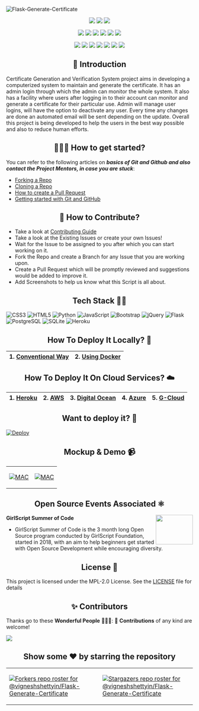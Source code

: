 ![Flask-Generate-Certificate](https://socialify.git.ci/vigneshshettyin/Flask-Generate-Certificate/image?description=1&font=KoHo&forks=1&issues=1&language=1&logo=https%3A%2F%2Fres.cloudinary.com%2Fvigneshshettyin%2Fimage%2Fupload%2Fv1622801205%2Fly3psnd195zupwke7pd4.png&owner=1&pattern=Brick%20Wall&pulls=1&stargazers=1&theme=Light)

<div align="center">
  
<a href="https://github.com/vigneshshettyin/Flask-Generate-Certificate"><img src="https://badges.frapsoft.com/os/v1/open-source.svg?v=103"></a>
<a href="https://github.com/vigneshshettyin/Flask-Generate-Certificate"><img src="https://img.shields.io/badge/Built%20by-developers%20%3C%2F%3E-0059b3"></a>
<a href="https://www.python.org/"><img src="https://img.shields.io/badge/Made%20with-Python-brightgreen.svg"></a>

<a href="https://github.com/vigneshshettyin/Flask-Generate-Certificate"><img src="https://img.shields.io/static/v1.svg?label=Contributions&message=Welcome&color=yellow"></a>
<a href="https://github.com/vigneshshettyin/"><img src="https://img.shields.io/badge/Maintained%3F-yes-brightgreen.svg?v=103"></a>
<a href="https://github.com/vigneshshettyin/Flask-Generate-Certificate"><img src="https://img.shields.io/github/repo-size/vigneshshettyin/Flask-Generate-Certificate.svg?label=Repo%20size&style=flat"></a>
<a href="https://github.com/vigneshshettyin/Flask-Generate-Certificate"><img src="https://img.shields.io/tokei/lines/github/vigneshshettyin/Flask-Generate-Certificate?color=yellow&label=Lines%20of%20Code"></a>
<a href="https://github.com/vigneshshettyin/Flask-Generate-Certificate/blob/main/LICENSE"><img src="https://img.shields.io/badge/license-MPL_2.0-brightgreen.svg?v=103"></a>
<a href="https://github.com/vigneshshettyin/Flask-Generate-Certificate/watchers"><img src="https://img.shields.io/github/watchers/vigneshshettyin/Flask-Generate-Certificate"></a>
  
<a href="https://github.com/vigneshshettyin/Flask-Generate-Certificate/graphs/contributors"><img src="https://img.shields.io/github/contributors/vigneshshettyin/Flask-Generate-Certificate?color=brightgreen"></a>
<a href="https://github.com/vigneshshettyin/Flask-Generate-Certificate/stargazers"><img src="https://img.shields.io/github/stars/vigneshshettyin/Flask-Generate-Certificate?color=0059b3"></a>
<a href="https://github.com/vigneshshettyin/Flask-Generate-Certificate/network/members"><img src="https://img.shields.io/github/forks/vigneshshettyin/Flask-Generate-Certificate?color=yellow"></a>
<a href="https://github.com/vigneshshettyin/Flask-Generate-Certificate/issues"><img src="https://img.shields.io/github/issues/vigneshshettyin/Flask-Generate-Certificate?color=brightgreen"></a>
<a href="https://github.com/vigneshshettyin/Flask-Generate-Certificate/issues?q=is%3Aissue+is%3Aclosed"><img src="https://img.shields.io/github/issues-closed-raw/vigneshshettyin/Flask-Generate-Certificate?color=0059b3"></a>
<a href="https://github.com/vigneshshettyin/Flask-Generate-Certificate/pulls"><img src="https://img.shields.io/github/issues-pr/vigneshshettyin/Flask-Generate-Certificate?color=yellow"></a>
<a href="https://github.com/vigneshshettyin/Flask-Generate-Certificate/pulls?q=is%3Apr+is%3Aclosed"><img src="https://img.shields.io/github/issues-pr-closed-raw/vigneshshettyin/Flask-Generate-Certificate?color=brightgreen"></a> 
</div>

<h2 align=center> 📑 Introduction </h2>

Certificate Generation and Verification System project aims in developing a computerized system to maintain and generate the certificate. It has an admin login through which the admin can monitor the whole system. It also has a facility where users after logging in to their account can monitor and generate a certificate for their particular use. Admin will manage user logins, will have the option to deactivate any user. Every time any changes are done an automated email will be sent depending on the update. Overall this project is being developed to help the users in the best way possible and also to reduce human efforts.

<h2 align=center> 👨🏻‍💻 How to get started? </h2> 

You can refer to the following articles on **_basics of Git and Github and also contact the Project Mentors, in case you are stuck_**:

- [Forking a Repo](https://help.github.com/en/github/getting-started-with-github/fork-a-repo)
- [Cloning a Repo](https://help.github.com/en/desktop/contributing-to-projects/creating-a-pull-request)
- [How to create a Pull Request](https://opensource.com/article/19/7/create-pull-request-github)
- [Getting started with Git and GitHub](https://towardsdatascience.com/getting-started-with-git-and-github-6fcd0f2d4ac6)


<h2 align=center> 📝 How to Contribute? </h2>  

- Take a look at [Contributing Guide](https://github.com/vigneshshettyin/Flask-Generate-Certificate/blob/main/docs/CONTRIBUTING.md)
- Take a look at the Existing Issues or create your own Issues!
- Wait for the Issue to be assigned to you after which you can start working on it.
- Fork the Repo and create a Branch for any Issue that you are working upon.
- Create a Pull Request which will be promptly reviewed and suggestions would be added to improve it.
- Add Screenshots to help us know what this Script is all about.


<h2 align=center> Tech Stack 🧑‍💻 </h2>

<img alt="CSS3" src="https://img.shields.io/badge/css3%20-%231572B6.svg?&style=for-the-badge&logo=css3&logoColor=white"/> 	<img alt="HTML5" src="https://img.shields.io/badge/html5%20-%23E34F26.svg?&style=for-the-badge&logo=html5&logoColor=white"/> <img alt="Python" src="https://img.shields.io/badge/python%20-%2314354C.svg?&style=for-the-badge&logo=python&logoColor=white"/> <img alt="JavaScript" src="https://img.shields.io/badge/javascript%20-%23323330.svg?&style=for-the-badge&logo=javascript&logoColor=%23F7DF1E"/> <img alt="Bootstrap" src="https://img.shields.io/badge/Bootstrap-563D7C?style=for-the-badge&logo=bootstrap&logoColor=white"/> <img alt="jQuery" src="https://img.shields.io/badge/jQuery-0769AD?style=for-the-badge&logo=jquery&logoColor=white"/> <img alt="Flask" src="https://img.shields.io/badge/Flask-000000?style=for-the-badge&logo=flask&logoColor=white"/> <img alt="PostgreSQL" src="https://img.shields.io/badge/PostgreSQL-316192?style=for-the-badge&logo=postgresql&logoColor=white"/> <img alt="SQLite" src="https://img.shields.io/badge/SQLite-07405E?style=for-the-badge&logo=sqlite&logoColor=white"/> <img alt="Heroku" src="https://img.shields.io/badge/Heroku-430098?style=for-the-badge&logo=heroku&logoColor=white"/>

<h2 align=center>How To Deploy It Locally? 🔧</h2>

| 1. [Conventional Way](https://github.com/vigneshshettyin/Flask-Generate-Certificate/blob/main/docs/INSTALLATION.md)| 2. [Using Docker](https://github.com/vigneshshettyin/Flask-Generate-Certificate/blob/main/docs/DOCKER.md) |
|:-------------------------:|:-------------------------:|

<h2 align=center>How To Deploy It On Cloud Services? ☁️</h2>

| 1. [Heroku](https://stackabuse.com/deploying-a-flask-application-to-heroku/)| 2. [AWS](https://github.com/vigneshshettyin/Flask-Generate-Certificate/blob/main/docs/AWS.md) | 3. [Digital Ocean](https://github.com/vigneshshettyin/Flask-Generate-Certificate/blob/main/docs/Digital_Ocean.md) | 4. [Azure](https://github.com/vigneshshettyin/Flask-Generate-Certificate/blob/main/docs/Azure.md) | 5. [G-Cloud](https://github.com/vigneshshettyin/Flask-Generate-Certificate/blob/main/docs/Google_Cloud.md) |
|:-------------------------:|:-------------------------:|:-------------------------:|:-------------------------:|:-------------------------:|

<h2 align=center>Want to deploy it? 🦸</h2>

[![Deploy](https://www.herokucdn.com/deploy/button.svg)](https://heroku.com/deploy?template=https://github.com/vigneshshettyin/Flask-Generate-Certificate/tree/master)


<h2 align=center>Mockup & Demo 📹</h2>

<table><tr><td valign="top" width="50%">

[![MAC](http://img.youtube.com/vi/6ZH4bZP1RgE/0.jpg)](http://www.youtube.com/watch?v=6ZH4bZP1RgE "MAC MOCKUP")

</td><td valign="top" width="50%">

[![MAC](http://img.youtube.com/vi/Ys2iFw8Bypk/0.jpg)](https://www.youtube.com/watch?v=h3VKpZDOVqw&feature=youtu.be "MAC DEMO")

</td></tr></table>  


<h2 align=center>Open Source Events Associated ⚛️</h2>
<img align="right" src="static\images\events.png" width = "100" height = "80"><b>GirlScript Summer of Code</b>

- GirlScript Summer of Code is the 3 month long Open Source program  conducted by GirlScript Foundation, started in 2018, with an aim to help beginners get started with Open       Source Development while encouraging diversity.

<h2 align=center>License 📄</h2>

This project is licensed under the MPL-2.0 License. See the [LICENSE](./LICENSE) file for details

<h2 align=center> ✨ Contributors </h2>

Thanks go to these **Wonderful People** 👨🏻‍💻:      🚀 **Contributions** of any kind are welcome! 

<a href="https://github.com/vigneshshettyin/Flask-Generate-Certificate/graphs/contributors">
  <img src="https://contributors-img.web.app/image?repo=vigneshshettyin/Flask-Generate-Certificate" />
</a>


<h2 align=center>Show some ❤️ by starring the repository</h2>

<table><tr><td valign="top" width="50%">


[![Forkers repo roster for @vigneshshettyin/Flask-Generate-Certificate](https://reporoster.com/forks/vigneshshettyin/Flask-Generate-Certificate)](https://github.com/vigneshshettyin/Flask-Generate-Certificate/network/members)


</td><td valign="top" width="50%">


[![Stargazers repo roster for @vigneshshettyin/Flask-Generate-Certificate](https://reporoster.com/stars/vigneshshettyin/Flask-Generate-Certificate)](https://github.com/vigneshshettyin/Flask-Generate-Certificate/stargazers)


</td></tr></table>  
